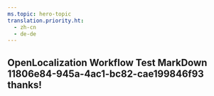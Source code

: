 ```yaml
---
ms.topic: hero-topic
translation.priority.ht: 
  - zh-cn
  - de-de
---
```

## OpenLocalization Workflow Test MarkDown 11806e84-945a-4ac1-bc82-cae199846f93 thanks!
